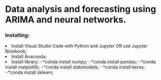 # Data analysis and forecasting using ARIMA and neural networks.

### Installing:

<li>Install Visual Studio Code with Python and Jupyter OR use Jupyter Notebook;
<li>Install Anaconda;

<li>Install library:
⋅⋅*conda install numpy;
⋅⋅*conda install pandas;
⋅⋅*conda install matplotlib;
⋅⋅*conda install statsmodels;
⋅⋅*conda install keras;
⋅⋅*conda install sklearn;
